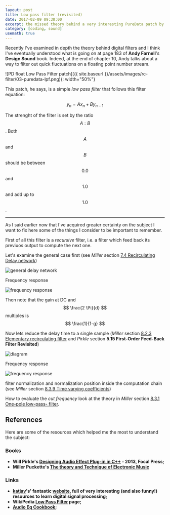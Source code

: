 ```yaml
---
layout: post
title: Low pass filter (revisited)
date: 2017-02-09 09:30:00
excerpt: the missed theory behind a very interesting PureData patch by Andy Farnell
category: [coding, sound]
usemath: true
---
```


Recently I've examined in depth the theory behind digital filters and I think I've eventually understood what is going on at page 183 of <b>Andy Farnell</b>'s **Design Sound** book. Indeed, at the end of chapter 10, Andy talks about a way to filter out quick fluctuations on a floating point number stream.

![PD float Low Pass Filter patch]({{ site.baseurl }}/assets/images/rc-filter/03-puredata-lpf.png){: width="50%"}

This patch, he says, is a simple _low pass filter_ that follows this filter equation:

$$ y_{n} = Ax_{n}+By_{n-1} $$

The strenght of the filter is set by the ratio $$ A : B $$. Both $$ A $$ and $$ B $$ should be between $$ 0.0 $$ and $$ 1.0 $$ and add up to $$ 1.0 $$.

---

As I said earlier now that I've acquired greater certainty on the subject I want to fix here some of the things I consider to be important to remember.

First of all this filter is a _recursive_ filter, i.e. a filter which feed back its previuos output to compute the next one.

Let's examine the general case first (see _Miller_ section [7.4 Recirculating Delay network](http://msp.ucsd.edu/techniques/latest/book-html/node109.html))

![general delay network]()

Frequency response

![frequency response]()

Then note that the gain at DC and $$ \frac{2 \Pi}{d} $$ multiples is $$ \frac{1}{1-g} $$

Now lets reduce the delay time to a single sample (_Miller_ section [8.2.3 Elementary recirculating filter](http://msp.ucsd.edu/techniques/latest/book-html/node135.html) and _Pirkle_ section **5.15 First-Order Feed-Back Filter Revisited**)

![diagram]()

Frequency response

![frequency response]()

filter normalization and normalization position inside the computation chain (see _Miller_ section [8.3.9 Time varying coefficients](http://msp.ucsd.edu/techniques/latest/book-html/node148.html))

How to evaluate the _cut frequency_ look at the theory in _Miller_ section [8.3.1 One-pole low-pass- filter](http://msp.ucsd.edu/techniques/latest/book-html/node140.html).


## References

Here are some of the resources which helped me the most to understand the subject:

### Books

* <b>Will Pirkle<b>'s [Designing Audio Effect Plug-in in C++](https://www.routledge.com/Designing-Audio-Effect-Plug-Ins-in-C-With-Digital-Audio-Signal-Processing/Pirkle/p/book/9780240825151) - 2013, Focal Press;
* <b>Miller Puckette<b>'s [The theory and Technique of Electronic Music](http://msp.ucsd.edu/techniques.htm)

### Links

* [katjav](https://forum.pdpatchrepo.info/user/katjav)'s' fantastic [website](http://www.katjaas.nl/home/home.html), full of very interesting (and also funny!) resources to learn digital signal processing;
* WikiPedia [Low Pass Filter](https://en.wikipedia.org/wiki/Low-pass_filter#Discrete-time_realization) page;
* [Audio Eq Cookbook](http://www.musicdsp.org/files/Audio-EQ-Cookbook.txt);
